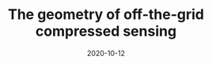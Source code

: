 ---
authors: "Clarice Poon, Nicolas Keriven, Gabriel Peyré"
title: "The geometry of off-the-grid compressed sensing"
collection: preprint
date: 2020-10-12
venue: 'Preprint'
paperurl: 'https://arxiv.org/abs/1802.08464'
---